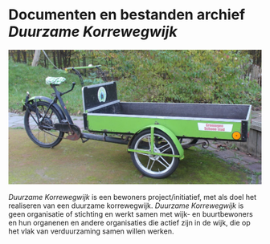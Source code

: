 # Documenten en bestanden archief *Duurzame Korrewegwijk*

![wijkbakfiets](img/wijkbakfiets.jpg)

*Duurzame Korrewegwijk* is een bewoners project/initiatief, met als doel het realiseren van een duurzame korrewegwijk. *Duurzame Korrewegwijk* is geen organisatie of stichting en werkt samen met wijk- en buurtbewoners en hun organenen en andere organisaties die actief zijn in de wijk, die op het vlak van verduurzaming samen willen werken.

